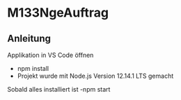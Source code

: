 # M133NgeAuftrag

## Anleitung
Applikation in VS Code öffnen
- npm install
- Projekt wurde mit Node.js Version 12.14.1 LTS gemacht

Sobald alles installiert ist
-npm start
